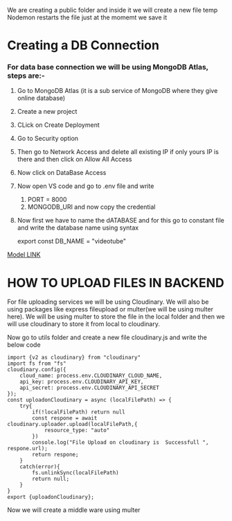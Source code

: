 We are creating a public folder and inside it we will create a new file temp
Nodemon restarts the file just at the momemt we save it
# Creating a DB Connection
### For data base connection we will be using MongoDB Atlas, steps are:-
1. Go to MongoDB Atlas (it is a sub service of MongoDB where they give online database)
2. Create a new project
3. CLick on Create Deployment
4. Go to Security option
5. Then go to Network Access and delete all existing IP if only yours IP is there and then click on Allow All Access
6. Now click on DataBase Access
7. Now open VS code and go to .env file and write 
    1. PORT = 8000
    2. MONGODB_URI and now copy the credential 
8. Now first we have to name the dATABASE and for this go to constant file and write the database name using syntax 

    export const DB_NAME = "videotube"


[Model LINK](https://drive.google.com/file/d/1myGJb7KODpgnpwTZ3jaFmdYKWYMWHXRC/view?usp=sharing)

# HOW TO UPLOAD FILES IN BACKEND
For file uploading services we will be using Cloudinary. We will also be using packages like express fileupload or multer(we will be using multer here). We will be using multer to store the file in the local folder and then we will use cloudinary to store it from local to cloudinary. 

Now go to utils folder and create a new file cloudinary.js and write the below code
```
import {v2 as cloudinary} from "cloudinary"
import fs from "fs"
cloudinary.config({
    cloud_name: process.env.CLOUDINARY_CLOUD_NAME,
    api_key: process.env.CLOUDINARY_API_KEY,
    api_secret: process.env.CLOUDINARY_API_SECRET
});
const uploadonCloudinary = async (localFilePath) => {
    try{
        if(!localFilePath) return null
        const respone = await cloudinary.uploader.upload(localFilePath,{
            resource_type: "auto"
        })
        console.log("File Upload on cloudinary is  Successfull ", respone.url);
        return respone;
    }
    catch(error){
        fs.unlinkSync(localFilePath)
        return null;
    }
}
export {uploadonCloudinary};
```
Now we will create a middle ware using multer

